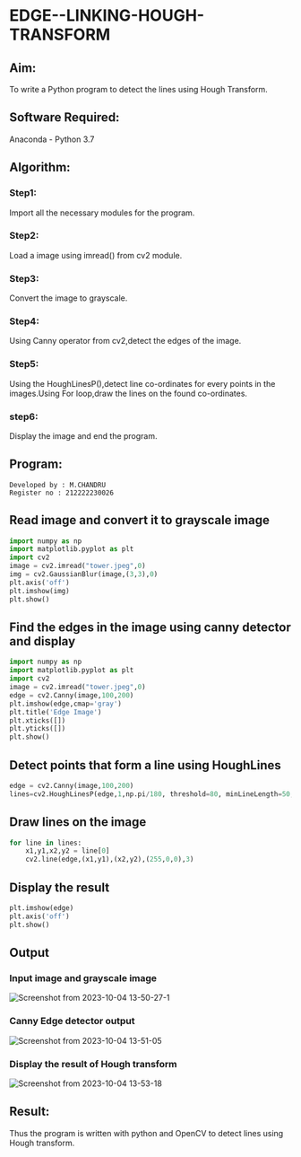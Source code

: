 # EDGE--LINKING-HOUGH-TRANSFORM
## Aim:
To write a Python program to detect the lines using Hough Transform.

## Software Required:
Anaconda - Python 3.7

## Algorithm:
### Step1:
Import all the necessary modules for the program.

### Step2:
Load a image using imread() from cv2 module.

### Step3:
Convert the image to grayscale.

### Step4:
Using Canny operator from cv2,detect the edges of the image.

### Step5:
Using the HoughLinesP(),detect line co-ordinates for every points in the images.Using For loop,draw the lines on the found co-ordinates.

### step6:
Display the image and end the program.

## Program:
```
Developed by : M.CHANDRU
Register no : 212222230026
```
## Read image and convert it to grayscale image
```python
import numpy as np
import matplotlib.pyplot as plt
import cv2
image = cv2.imread("tower.jpeg",0)
img = cv2.GaussianBlur(image,(3,3),0)
plt.axis('off')
plt.imshow(img)
plt.show()
```
## Find the edges in the image using canny detector and display
```python
import numpy as np
import matplotlib.pyplot as plt
import cv2
image = cv2.imread("tower.jpeg",0)
edge = cv2.Canny(image,100,200)
plt.imshow(edge,cmap='gray')
plt.title('Edge Image')
plt.xticks([])
plt.yticks([])
plt.show()
```
## Detect points that form a line using HoughLines
```python
edge = cv2.Canny(image,100,200)
lines=cv2.HoughLinesP(edge,1,np.pi/180, threshold=80, minLineLength=50,maxLineGap=250)
```
## Draw lines on the image
```python
for line in lines:
    x1,y1,x2,y2 = line[0]
    cv2.line(edge,(x1,y1),(x2,y2),(255,0,0),3)
```
## Display the result
```python
plt.imshow(edge)
plt.axis('off')
plt.show()
```
## Output

### Input image and grayscale image
![Screenshot from 2023-10-04 13-50-27-1](https://github.com/chandrumathiyazhagan/EDGE--LINKING-HOUGH-TRANSFORM/assets/119393023/00f962b4-9918-42a9-b7d3-90e622e73d68)

### Canny Edge detector output
![Screenshot from 2023-10-04 13-51-05](https://github.com/chandrumathiyazhagan/EDGE--LINKING-HOUGH-TRANSFORM/assets/119393023/b978ec52-9a71-475a-9a43-098d93858021)

### Display the result of Hough transform
![Screenshot from 2023-10-04 13-53-18](https://github.com/chandrumathiyazhagan/EDGE--LINKING-HOUGH-TRANSFORM/assets/119393023/b664e463-f232-4291-9eff-a4611a2970e1)

## Result:
Thus the program is written with python and OpenCV to detect lines using Hough transform. 
